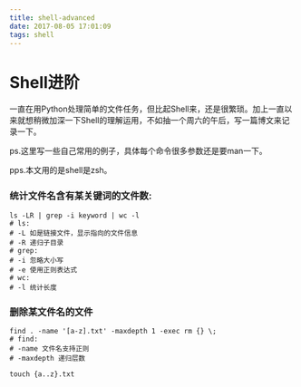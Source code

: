 ```yaml
---
title: shell-advanced
date: 2017-08-05 17:01:09
tags: shell
---
```


# Shell进阶

一直在用Python处理简单的文件任务，但比起Shell来，还是很繁琐。加上一直以来就想稍微加深一下Shell的理解运用，不如抽一个周六的午后，写一篇博文来记录一下。

ps.这里写一些自己常用的例子，具体每个命令很多参数还是要man一下。

pps.本文用的是shell是zsh。


### 统计文件名含有某关键词的文件数:
```
ls -LR | grep -i keyword | wc -l
# ls:
# -L 如是链接文件，显示指向的文件信息
# -R 递归子目录
# grep:
# -i 忽略大小写
# -e 使用正则表达式
# wc:
# -l 统计长度
```


### 删除某文件名的文件
```shell
find . -name '[a-z].txt' -maxdepth 1 -exec rm {} \;
# find:
# -name 文件名支持正则 
# -maxdepth 递归层数
```

```shell
touch {a..z}.txt
```